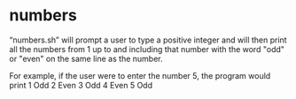 # numbers

“numbers.sh” will prompt a user to type a positive integer and will then
print all the numbers from 1 up to and including that number with the word
"odd" or "even" on the same line as the number.

For example, if the user were to enter the number 5, the program would print
1 Odd
2 Even
3 Odd
4 Even
5 Odd
